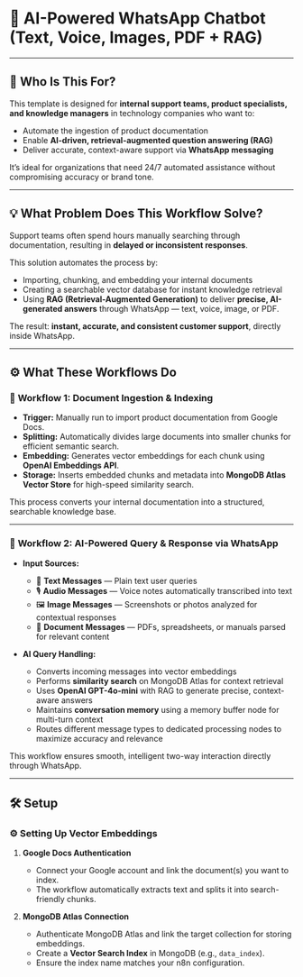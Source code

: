 # 💬 AI-Powered WhatsApp Chatbot (Text, Voice, Images, PDF + RAG)

---

## 👥 Who Is This For?  

This template is designed for **internal support teams, product specialists, and knowledge managers** in technology companies who want to:  
- Automate the ingestion of product documentation  
- Enable **AI-driven, retrieval-augmented question answering (RAG)**  
- Deliver accurate, context-aware support via **WhatsApp messaging**  

It’s ideal for organizations that need 24/7 automated assistance without compromising accuracy or brand tone.

---

## 💡 What Problem Does This Workflow Solve?  

Support teams often spend hours manually searching through documentation, resulting in **delayed or inconsistent responses**.  

This solution automates the process by:  
- Importing, chunking, and embedding your internal documents  
- Creating a searchable vector database for instant knowledge retrieval  
- Using **RAG (Retrieval-Augmented Generation)** to deliver **precise, AI-generated answers** through WhatsApp — text, voice, image, or PDF.  

The result: **instant, accurate, and consistent customer support**, directly inside WhatsApp.

---

## ⚙️ What These Workflows Do  

### 🧩 **Workflow 1: Document Ingestion & Indexing**  
- **Trigger:** Manually run to import product documentation from Google Docs.  
- **Splitting:** Automatically divides large documents into smaller chunks for efficient semantic search.  
- **Embedding:** Generates vector embeddings for each chunk using **OpenAI Embeddings API**.  
- **Storage:** Inserts embedded chunks and metadata into **MongoDB Atlas Vector Store** for high-speed similarity search.  

This process converts your internal documentation into a structured, searchable knowledge base.  

---

### 💬 **Workflow 2: AI-Powered Query & Response via WhatsApp**  

- **Input Sources:**  
  - 📝 **Text Messages** — Plain text user queries  
  - 🎙️ **Audio Messages** — Voice notes automatically transcribed into text  
  - 🖼️ **Image Messages** — Screenshots or photos analyzed for contextual responses  
  - 📄 **Document Messages** — PDFs, spreadsheets, or manuals parsed for relevant content  

- **AI Query Handling:**  
  - Converts incoming messages into vector embeddings  
  - Performs **similarity search** on MongoDB Atlas for context retrieval  
  - Uses **OpenAI GPT-4o-mini** with RAG to generate precise, context-aware answers  
  - Maintains **conversation memory** using a memory buffer node for multi-turn context  
  - Routes different message types to dedicated processing nodes to maximize accuracy and relevance  

This workflow ensures smooth, intelligent two-way interaction directly through WhatsApp.

---

## 🛠️ Setup  

### ⚙️ Setting Up Vector Embeddings  
1. **Google Docs Authentication**  
   - Connect your Google account and link the document(s) you want to index.  
   - The workflow automatically extracts text and splits it into search-friendly chunks.  

2. **MongoDB Atlas Connection**  
   - Authenticate MongoDB Atlas and link the target collection for storing embeddings.  
   - Create a **Vector Search Index** in MongoDB (e.g., `data_index`).  
   - Ensure the index name matches your n8n configuration.  
